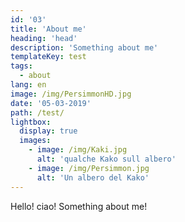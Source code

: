 ```yaml
---
id: '03'
title: 'About me'
heading: 'head'
description: 'Something about me'
templateKey: test
tags:
  - about
lang: en
image: /img/PersimmonHD.jpg
date: '05-03-2019'
path: /test/
lightbox:
  display: true
  images:
    - image: /img/Kaki.jpg
      alt: 'qualche Kako sull albero'
    - image: /img/Persimmon.jpg
      alt: 'Un albero del Kako'
---
```


Hello! ciao! Something about me!
